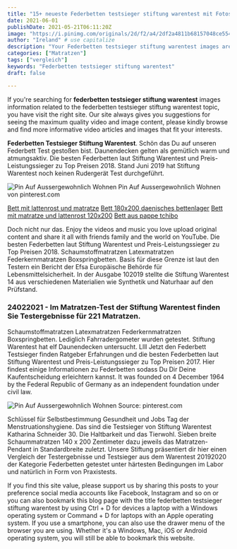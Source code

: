 ```yaml
---
title: "15+ neueste Federbetten testsieger stiftung warentest mit Fotos"
date: 2021-06-01
publishDate: 2021-05-21T06:11:20Z
image: "https://i.pinimg.com/originals/2d/f2/a4/2df2a4811b68157048ce554d4507164d.png"
author: "Ireland" # use capitalize
description: "Your Federbetten testsieger stiftung warentest images are ready. Federbetten testsieger stiftung warentest are a topic that is being searched for and liked by netizens today. You can Find and Download the Federbetten testsieger stiftung warentest files here. Download all free photos and vectors."
categories: ["Matratzen"]
tags: ["vergleich"]
keywords: "Federbetten testsieger stiftung warentest"
draft: false

---
```


If you're searching for **federbetten testsieger stiftung warentest** images information related to the federbetten testsieger stiftung warentest topic, you have visit the right  site. Our site always  gives you  suggestions  for seeing  the maximum  quality video and image  content, please kindly browse and find more informative video articles and images that fit your interests.

**Federbetten Testsieger Stiftung Warentest**. Schön das Du auf unseren Federbett Test gestoßen bist. Daunendecken gelten als gemütlich warm und atmungsaktiv. Die besten Federbetten laut Stiftung Warentest und Preis-Leistungssieger zu Top Preisen 2018. Stand Juni 2019 hat Stiftung Warentest noch keinen Rudergerät Test durchgeführt.

![Pin Auf Aussergewohnlich Wohnen](https://i.pinimg.com/originals/2d/f2/a4/2df2a4811b68157048ce554d4507164d.png "Pin Auf Aussergewohnlich Wohnen")
Pin Auf Aussergewohnlich Wohnen von pinterest.com

[Bett mit lattenrost und matratze](/bett-mit-lattenrost-und-matratze/)
[Bett 180x200 daenisches bettenlager](/bett-180x200-daenisches-bettenlager/)
[Bett mit matratze und lattenrost 120x200](/bett-mit-matratze-und-lattenrost-120x200/)
[Bett aus pappe tchibo](/bett-aus-pappe-tchibo/)

Doch nicht nur das. Enjoy the videos and music you love upload original content and share it all with friends family and the world on YouTube. Die besten Federbetten laut Stiftung Warentest und Preis-Leistungssieger zu Top Preisen 2018. Schaumstoffmatratzen Latexmatratzen Federkernmatratzen Boxspringbetten. Basis für diese Grenze ist laut den Testern ein Bericht der Efsa Europäische Behörde für Lebensmittelsicherheit. In der Ausgabe 102019 stellte die Stiftung Warentest 14 aus verschiedenen Materialien wie Synthetik und Naturhaar auf den Prüfstand.

### 24022021 - Im Matratzen-Test der Stiftung Warentest finden Sie Testergebnisse für 221 Matratzen.

Schaumstoffmatratzen Latexmatratzen Federkernmatratzen Boxspringbetten. Lediglich Fahrradergometer wurden getestet. Stiftung Warentest hat elf Daunendecken untersucht. Llll Jetzt den Federbett Testsieger finden Ratgeber Erfahrungen und die besten Federbetten laut Stiftung Warentest und Preis-Leistungssieger zu Top Preisen 2017. Hier findest einige Informationen zu Federbetten sodass Du Dir Deine Kaufentscheidung erleichtern kannst. It was founded on 4 December 1964 by the Federal Republic of Germany as an independent foundation under civil law.


![Pin Auf Aussergewohnlich Wohnen](https://i.pinimg.com/originals/2d/f2/a4/2df2a4811b68157048ce554d4507164d.png "Pin Auf Aussergewohnlich Wohnen")
Source: pinterest.com

Schlüssel für Selbstbestimmung Gesundheit und Jobs Tag der Menstruationshygiene. Das sind die Testsieger von Stiftung Warentest Katharina Schneider 30. Die Haltbarkeit und das Tierwohl. Sieben breite Schaummatratzen 140 x 200 Zentimeter dazu jeweils das Matratzen-Pendant in Standardbreite zuletzt. Unsere Stiftung präsentiert dir hier einen Vergleich der Testergebnisse und Testsieger aus dem Warentest 20192020 der Kategorie Federbetten getestet unter härtesten Bedingungen im Labor und natürlich in Form von Praxistests.

If you find this site value, please support us by sharing this posts to your preference social media accounts like Facebook, Instagram and so on or you can also bookmark this blog page with the title federbetten testsieger stiftung warentest by using Ctrl + D for devices a laptop with a Windows operating system or Command + D for laptops with an Apple operating system. If you use a smartphone, you can also use the drawer menu of the browser you are using. Whether it's a Windows, Mac, iOS or Android operating system, you will still be able to bookmark this website.
